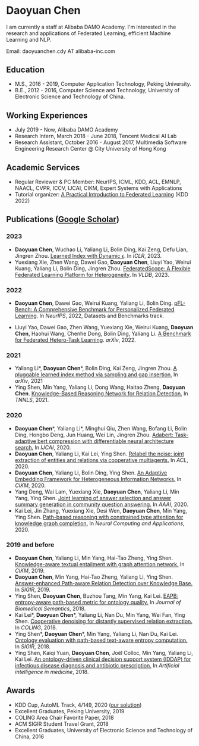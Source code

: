 ###### &nbsp;

# Daoyuan Chen 
I am currently a staff at Alibaba DAMO Academy. I'm interested in the research and applications of Federated Learning, efficient Machine Learning and NLP.

Email: daoyuanchen.cdy AT alibaba-inc.com


## Education

+ M.S., 2016 - 2019, Computer Application Technology, Peking University.
+ B.E., 2012 - 2016, Computer Science and Technology, University of Electronic Science and Technology of China.


## Working Experiences

+ July 2019 - Now, Alibaba DAMO Academy
+ Research Intern, March 2018 - June 2018, Tencent Medical AI Lab
+ Research Assistant, October 2016 - August 2017, Multimedia Software Engineering Research Center @ City University of Hong Kong

## Academic Services
+ Regular Reviewer & PC Member: NeurIPS, ICML, KDD, ACL, EMNLP, NAACL, CVPR, ICCV, IJCAI, CIKM, Expert Systems with Applications
+ Tutorial organizer: [A Practical Introduction to Federated Learning](https://joneswong.github.io/KDD22FLTutorial/) (KDD 2022)

## Publications ([Google Scholar](https://scholar.google.com/citations?hl=en&user=1GdfinUAAAAJ))

### 2023
+ **Daoyuan Chen**, Wuchao Li, Yaliang Li, Bolin Ding, Kai Zeng, Defu Lian, Jingren Zhou. [Learned Index with Dynamic $\epsilon$](https://openreview.net/forum?id=UiaUEICawgw). In *ICLR*, 2023.
+ Yuexiang Xie, Zhen Wang, Dawei Gao, **Daoyuan Chen**, Liuyi Yao, Weirui Kuang, Yaliang Li, Bolin Ding, Jingren Zhou. [FederatedScope: A Flexible Federated Learning Platform for Heterogeneity](https://arxiv.org/abs/2204.05011). In *VLDB*, 2023.

### 2022
+ **Daoyuan Chen**, Dawei Gao, Weirui Kuang, Yaliang Li, Bolin Ding. [pFL-Bench: A Comprehensive Benchmark for Personalized Federated Learning](https://arxiv.org/abs/2206.03655). In *NeurIPS*, 2022, Datasets and Benchmarks track.

+ Liuyi Yao, Dawei Gao, Zhen Wang, Yuexiang Xie, Weirui Kuang, **Daoyuan Chen**, Haohui Wang, Chenhe Dong, Bolin Ding, Yaliang Li. [A Benchmark for Federated Hetero-Task Learning](https://arxiv.org/abs/2206.03436). *arXiv*, 2022.

### 2021
+ Yaliang Li\*, **Daoyuan Chen**\*, Bolin Ding, Kai Zeng, Jingren Zhou. [A pluggable learned index method via sampling and gap insertion.](https://arxiv.org/abs/2101.00808) In *arXiv*, 2021
+ Ying Shen, Min Yang, Yaliang Li, Dong Wang, Haitao Zheng, **Daoyuan Chen**. [Knowledge-Based Reasoning Network for Relation Detection.](https://pubmed.ncbi.nlm.nih.gov/34752410/) In *TNNLS*, 2021.

### 2020
+ **Daoyuan Chen**\*, Yaliang Li\*, Minghui Qiu, Zhen Wang, Bofang Li, Bolin Ding, Hongbo Deng, Jun Huang, Wei Lin, Jingren Zhou. [Adabert: Task-adaptive bert compression with differentiable neural architecture search.](https://arxiv.org/abs/2001.04246) In *IJCAI*, 2020.
+ **Daoyuan Chen**, Yaliang Li, Kai Lei, Ying Shen. [Relabel the noise: joint extraction of entities and relations via cooperative multiagents.](https://arxiv.org/abs/2004.09930) In *ACL*, 2020.
+ **Daoyuan Chen**, Yaliang Li, Bolin Ding, Ying Shen. [An Adaptive Embedding Framework for Heterogeneous Information Networks.](https://dl.acm.org/doi/10.1145/3340531.3411989) In *CIKM*, 2020.
+ Yang Deng, Wai Lam, Yuexiang Xie, **Daoyuan Chen**, Yaliang Li, Min Yang, Ying Shen. [Joint learning of answer selection and answer summary generation in community question answering.](https://arxiv.org/abs/1911.09801) In *AAAI*, 2020.
+ Kai Lei, Jin Zhang, Yuexiang Xie, Desi Wen, **Daoyuan Chen**, Min Yang, Ying Shen. [Path-based reasoning with constrained type attention for knowledge graph completion.](https://link.springer.com/article/10.1007/s00521-019-04181-1) In *Neural Computing and Applications*, 2020.

### 2019 and before
+ **Daoyuan Chen**, Yaliang Li, Min Yang, Hai-Tao Zheng, Ying Shen. [Knowledge-aware textual entailment with graph attention network.](https://dl.acm.org/doi/10.1145/3357384.3358071) In *CIKM*, 2019.
+ **Daoyuan Chen**, Min Yang, Hai-Tao Zheng, Yaliang Li, Ying Shen. [Answer-enhanced Path-aware Relation Detection over Knowledge Base.](https://dl.acm.org/doi/abs/10.1145/3331184.3331328) In *SIGIR*, 2019.
+ Ying Shen, **Daoyuan Chen**, Buzhou Tang, Min Yang, Kai Lei. [EAPB: entropy-aware path-based metric for ontology quality.](https://jbiomedsem.biomedcentral.com/articles/10.1186/s13326-018-0188-7) In *Journal of Biomedical Semantics*, 2018.
+ Kai Lei\*, **Daoyuan Chen**\*, Yaliang Li, Nan Du, Min Yang, Wei Fan, Ying Shen. [Cooperative denoising for distantly supervised relation extraction.](https://aclanthology.org/C18-1036) In *COLING*, 2018.
+ Ying Shen\*, **Daoyuan Chen**\*, Min Yang, Yaliang Li, Nan Du, Kai Lei. [Ontology evaluation with path-based text-aware entropy computation.](https://dl.acm.org/doi/abs/10.1145/3209978.3210067) In *SIGIR*, 2018.
+ Ying Shen, Kaiqi Yuan, **Daoyuan Chen**, Joël Colloc, Min Yang, Yaliang Li, Kai Lei. [An ontology-driven clinical decision support system (IDDAP) for infectious disease diagnosis and antibiotic prescription.](https://pubmed.ncbi.nlm.nih.gov/29433958/) In *Artificial intelligence in medicine*, 2018.


## Awards
+ KDD Cup, AutoML Track, 4/149, 2020 ([our solution](https://github.com/joneswong/AutoGraph))
+ Excellent Graduates, Peking University, 2019
+ COLING Area Chair Favorite Paper, 2018
+ ACM SIGIR Student Travel Grant, 2018
+ Excellent Graduates, University of Electronic Science and Technology of China, 2016
